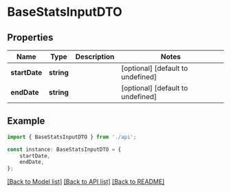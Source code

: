 # BaseStatsInputDTO


## Properties

Name | Type | Description | Notes
------------ | ------------- | ------------- | -------------
**startDate** | **string** |  | [optional] [default to undefined]
**endDate** | **string** |  | [optional] [default to undefined]

## Example

```typescript
import { BaseStatsInputDTO } from './api';

const instance: BaseStatsInputDTO = {
    startDate,
    endDate,
};
```

[[Back to Model list]](../README.md#documentation-for-models) [[Back to API list]](../README.md#documentation-for-api-endpoints) [[Back to README]](../README.md)
